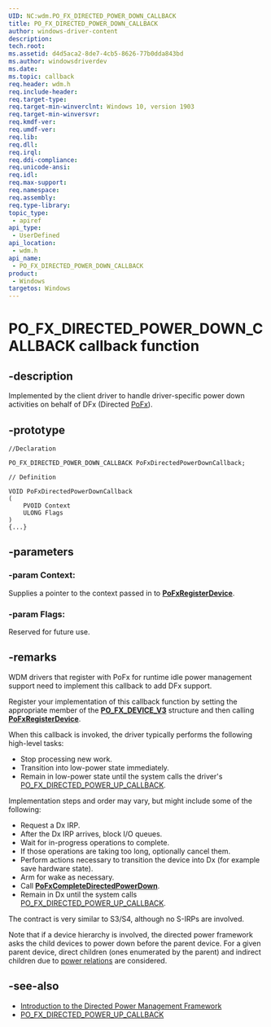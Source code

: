 ```yaml
---
UID: NC:wdm.PO_FX_DIRECTED_POWER_DOWN_CALLBACK
title: PO_FX_DIRECTED_POWER_DOWN_CALLBACK
author: windows-driver-content
description: 
tech.root:
ms.assetid: d4d5aca2-8de7-4cb5-8626-77b0dda843bd
ms.author: windowsdriverdev
ms.date: 
ms.topic: callback
req.header: wdm.h
req.include-header:
req.target-type:
req.target-min-winverclnt: Windows 10, version 1903
req.target-min-winversvr:
req.kmdf-ver:
req.umdf-ver:
req.lib:
req.dll:
req.irql: 
req.ddi-compliance:
req.unicode-ansi:
req.idl:
req.max-support:
req.namespace:
req.assembly:
req.type-library: 
topic_type: 
 - apiref
api_type: 
 - UserDefined
api_location: 
 - wdm.h
api_name: 
 - PO_FX_DIRECTED_POWER_DOWN_CALLBACK
product: 
 - Windows
targetos: Windows
---
```


# PO_FX_DIRECTED_POWER_DOWN_CALLBACK callback function

## -description

Implemented by the client driver to handle driver-specific power down activities on behalf of DFx (Directed [PoFx](https://docs.microsoft.com/windows-hardware/drivers/kernel/overview-of-the-power-management-framework)).

## -prototype

```
//Declaration

PO_FX_DIRECTED_POWER_DOWN_CALLBACK PoFxDirectedPowerDownCallback; 

// Definition

VOID PoFxDirectedPowerDownCallback 
(
	PVOID Context
	ULONG Flags
)
{...}

```


## -parameters

### -param Context: 

Supplies a pointer to the context passed in to [**PoFxRegisterDevice**](https://docs.microsoft.com/windows-hardware/drivers/ddi/content/wdm/nf-wdm-pofxregisterdevice).

### -param Flags: 

Reserved for future use.

## -remarks

WDM drivers that register with PoFx for runtime idle power management support need to implement this callback to add DFx support.

Register your implementation of this callback function by setting the appropriate member of the [**PO_FX_DEVICE_V3**](ns-wdm-po_fx_device_v3.md) structure and then calling [**PoFxRegisterDevice**](https://docs.microsoft.com/windows-hardware/drivers/ddi/content/wdm/nf-wdm-pofxregisterdevice).

When this callback is invoked, the driver typically performs the following high-level tasks:

- Stop processing new work.
- Transition into low-power state immediately.
- Remain in low-power state until the system calls the driver's [PO_FX_DIRECTED_POWER_UP_CALLBACK](https://docs.microsoft.com/windows-hardware/drivers/ddi/content/wdm/nc-wdm-po_fx_directed_power_up_callback).

Implementation steps and order may vary, but might include some of the following:

- Request a Dx IRP.
- After the Dx IRP arrives, block I/O queues.
- Wait for in-progress operations to complete.
- If those operations are taking too long, optionally cancel them.
- Perform actions necessary to transition the device into Dx (for example save hardware state).
- Arm for wake as necessary.
- Call [**PoFxCompleteDirectedPowerDown**](https://docs.microsoft.com/windows-hardware/drivers/ddi/content/wdm/nf-wdm-pofxcompletedirectedpowerdown).
- Remain in Dx until the system calls [PO_FX_DIRECTED_POWER_UP_CALLBACK](https://docs.microsoft.com/windows-hardware/drivers/ddi/content/wdm/nc-wdm-po_fx_directed_power_up_callback).

The contract is very similar to S3/S4, although no S-IRPs are involved.

Note that if a device hierarchy is involved, the directed power framework asks the child devices to power down before the parent device.  For a given parent device, direct children (ones enumerated by the parent) and indirect children due to [power relations](https://docs.microsoft.com/windows-hardware/drivers/kernel/irp-mn-query-device-relations) are considered.

## -see-also

- [Introduction to the Directed Power Management Framework](https://docs.microsoft.com/windows-hardware/drivers/kernel/introduction-to-the-directed-power-management-framework)
- [PO_FX_DIRECTED_POWER_UP_CALLBACK](https://docs.microsoft.com/windows-hardware/drivers/ddi/content/wdm/nc-wdm-po_fx_directed_power_up_callback)
